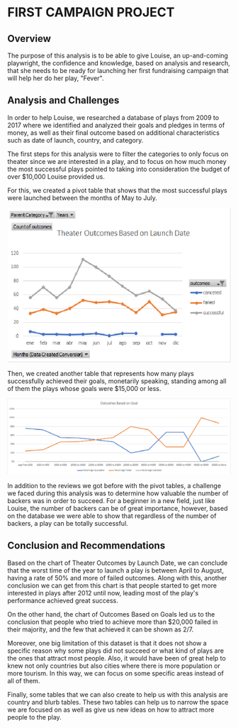 # FIRST CAMPAIGN PROJECT

## Overview

The purpose of this analysis is to be able to give Louise, an up-and-coming playwright, the confidence and knowledge, based on analysis and research, 
that she needs to be ready for launching her first fundraising campaign that will help her do her play, "Fever".

## Analysis and Challenges

In order to help Louise, we researched a database of plays from 2009 to 2017 where we identified and analyzed their goals and pledges in terms of money, as well as their final outcome based on 
additional characteristics such as date of launch, country, and category.

The first steps for this analysis were to filter the categories to only focus on theater since we are interested in a play, 
and to focus on how much money the most successful plays pointed to taking into consideration the budget of over $10,000 Louise provided us. 

For this, we created a pivot table that shows that the most successful plays were launched between the months of May to July.

![Theater_Outcomes_vs_Launch.png.png](Theater_Outcomes_vs_Launch.png.png)

Then, we created another table that represents how many plays successfully achieved their goals, monetarily speaking, 
standing among all of them the plays whose goals were $15,000 or less. 

![Outcomes_vs_Goals.png.png](Outcomes_vs_Goals.png.png)

In addition to the reviews we got before with the pivot tables, a challenge we faced during this analysis was to determine 
how valuable the number of backers was in order to succeed. For a beginner in a new field, just like Louise, the number of backers can be of great importance, however, based on the database we were able to show that regardless of the number of backers,
a play can be totally successful. 

## Conclusion and Recommendations 

Based on the chart of Theater Outcomes by Launch Date, we can conclude that the worst time of the year to launch a play is between April to August, having a rate of 50% and more of failed outcomes.
Along with this, another conclusion we can get from this chart is that people started to get more interested in plays after 2012 until now, 
leading most of the play's performance achieved great success.

On the other hand, the chart of Outcomes Based on Goals led us to the conclusion that people who tried to achieve more than $20,000 failed in their majority, and the few that achieved it can be shown as 2/7.

Moreover, one big limitation of this dataset is that it does not show a specific reason why some plays did not succeed or what kind of plays are the ones that attract most people. 
Also, it would have been of great help to knew not only countries but also cities where there is more population or more tourism. In this way, we can focus on some specific areas instead of all of them.

Finally, some tables that we can also create to help us with this analysis are country and blurb tables. These two tables can help us to narrow the space we are focused on as well as give us new ideas on how to attract more people to the play.
